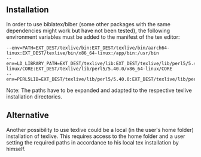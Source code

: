 Installation
------------
In order to use biblatex/biber (some other packages with the same dependencies might work but have not been tested), the following environment variables must be added to the manifest of the tex editor:
```
--env=PATH=EXT_DEST/texlive/bin:EXT_DEST/texlive/bin/aarch64-linux:EXT_DEST/texlive/bin/x86_64-linux:/app/bin:/usr/bin
--env=LD_LIBRARY_PATH=EXT_DEST/texlive/lib:EXT_DEST/texlive/lib/perl5/5.40.0/aarch64-linux/CORE:EXT_DEST/texlive/lib/perl5/5.40.0/x86_64-linux/CORE
--env=PERL5LIB=EXT_DEST/texlive/lib/perl5/5.40.0:EXT_DEST/texlive/lib/perl5/site_perl/5.40.0
```
Note: The paths have to be expanded and adapted to the respective texlive installation directories.

Alternative
-----------
Another possibility to use texlive could be a local (in the user's home folder) installation of texlive. This requires access to the home folder and a user setting the required paths in accordance to his local tex installation by himself.

